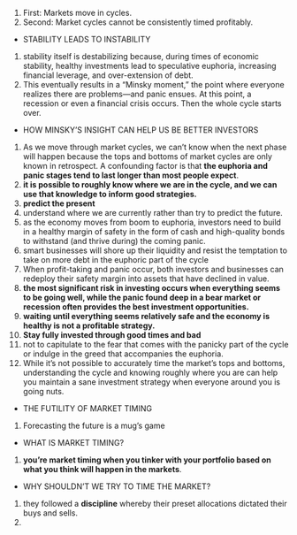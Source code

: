 1. First: Markets move in cycles.
2. Second: Market cycles cannot be consistently timed profitably.

- STABILITY LEADS TO INSTABILITY

1. stability itself is destabilizing because, during times of economic stability, healthy investments lead to speculative euphoria, increasing financial leverage, and over-extension of debt.
2. This eventually results in a “Minsky moment,” the point where everyone realizes there are problems—and panic ensues. At this point, a recession or even a financial crisis occurs. Then the whole cycle starts over.


- HOW MINSKY’S INSIGHT CAN HELP US BE BETTER INVESTORS

1. As we move through market cycles, we can’t know when the next phase will happen because the tops and bottoms of market cycles are only known in retrospect. A confounding factor is that **the euphoria and panic stages tend to last longer than most people expect**.
2. **it is possible to roughly know where we are in the cycle, and we can use that knowledge to inform good strategies.**
3. **predict the present**
4. understand where we are currently rather than try to predict the future.
5. as the economy moves from boom to euphoria, investors need to build in a healthy margin of safety in the form of cash and high-quality bonds to withstand (and thrive during) the coming panic.
6. smart businesses will shore up their liquidity and resist the temptation to take on more debt in the euphoric part of the cycle
7. When profit-taking and panic occur, both investors and businesses can redeploy their safety margin into assets that have declined in value.
8. **the most significant risk in investing occurs when everything seems to be going well, while the panic found deep in a bear market or recession often provides the best investment opportunities.**
9. **waiting until everything seems relatively safe and the economy is healthy is not a profitable strategy.**
10. **Stay fully invested through good times and bad**
11. not to capitulate to the fear that comes with the panicky part of the cycle or indulge in the greed that accompanies the euphoria.
12. While it’s not possible to accurately time the market’s tops and bottoms, understanding the cycle and knowing roughly where you are can help you maintain a sane investment strategy when everyone around you is going nuts.

- THE FUTILITY OF MARKET TIMING

1. Forecasting the future is a mug’s game

- WHAT IS MARKET TIMING?

1. **you’re market timing when you tinker with your portfolio based on what you think will happen in the markets**.

- WHY SHOULDN’T WE TRY TO TIME THE MARKET?

1. they followed a **discipline** whereby their preset allocations dictated their buys and sells.
2. 